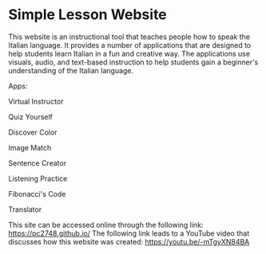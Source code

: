 # Simple Lesson Website

This website is an instructional tool that teaches people how to speak the Italian language.  It provides a number of applications that are designed to help students learn Italian in a fun and creative way.  The applications use visuals, audio, and text-based instruction to help students gain a beginner's understanding of the Italian language.

Apps:

Virtual Instructor

Quiz Yourself

Discover Color

Image Match

Sentence Creator

Listening Practice

Fibonacci's Code 

Translator

This site can be accessed online through the following link: https://pc2748.github.io/
The following link leads to a YouTube video that discusses how this website was created: https://youtu.be/-mTgyXN84BA
